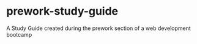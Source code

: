 # prework-study-guide
A Study Guide created during the prework section of a web development bootcamp
